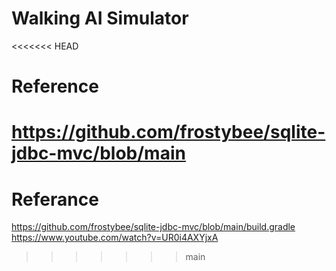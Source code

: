 # Walking AI Simulator

<<<<<<< HEAD
# Reference
https://github.com/frostybee/sqlite-jdbc-mvc/blob/main
=======
# Referance
https://github.com/frostybee/sqlite-jdbc-mvc/blob/main/build.gradle
https://www.youtube.com/watch?v=UR0i4AXYjxA
>>>>>>> main

